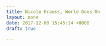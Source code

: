 ```yaml
---
title: Nicole Krauss, World Goes On
layout: none
date: 2017-12-08 15:45:14 +0000
draft: true

---
```

